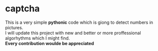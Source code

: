 # captcha
This is a very simple <b>pythonic</b> code which is giong to detect numbers in pictures.</br>
I will update this project with new and better or more proffessional algorhythms which I might find.</br>
<b>Every contribution woulde be appreciated</b>
